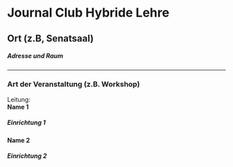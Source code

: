 # Journal Club Hybride Lehre  
## Ort (z.B, Senatsaal)  
##### Adresse und Raum
---
### Art der Veranstaltung (z.B. Workshop)
Leitung: \
**Name 1**  
##### Einrichtung 1
**Name 2**  
##### Einrichtung 2 
